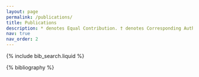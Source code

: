 ```yaml
---
layout: page
permalink: /publications/
title: Publications
description: * denotes Equal Contribution. † denotes Corresponding Author.
nav: true
nav_order: 2
---
```


<!-- _pages/publications.md -->

<!-- Bibsearch Feature -->

{% include bib_search.liquid %}

<div class="publications">

{% bibliography %}

</div>
